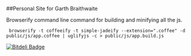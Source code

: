 ##Personal Site for Garth Braithwaite

Browserify command line command for building and minifying all the js.

```
 browserify -t coffeeify -t simple-jadeify --extension=".coffee" -d public/js/app.coffee | uglifyjs -c > public/js/app.build.js
``` 

[![Bitdeli Badge](https://d2weczhvl823v0.cloudfront.net/GarthDB/garthdb.com/trend.png)](https://bitdeli.com/free "Bitdeli Badge")

